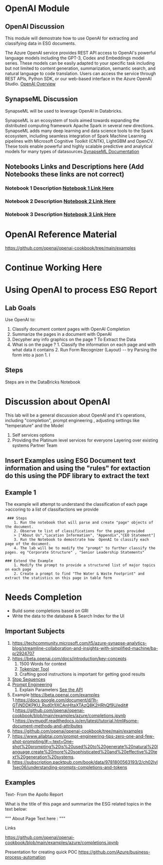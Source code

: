 # OpenAI Module

## OpenAI Discussion
This module will demostrate how to use OpenAI for extracting and classifying data in ESG documents.

The Azure OpenAI service provides REST API access to OpenAI's powerful language models including the GPT-3, Codex and Embeddings model series. These models can be easily adapted to your specific task including but not limited to content generation, summarization, semantic search, and natural language to code translation. Users can access the service through REST APIs, Python SDK, or our web-based interface in the Azure OpenAI Studio. [OpenAI Overview](https://learn.microsoft.com/en-us/azure/cognitive-services/openai/overview)

## SynapseML Discussion
SynapseML will be used to leverage OpenAI in Databricks.

SynapseML is an ecosystem of tools aimed towards expanding the distributed computing framework Apache Spark in several new directions. SynapseML adds many deep learning and data science tools to the Spark ecosystem, including seamless integration of Spark Machine Learning pipelines with Microsoft Cognitive Toolkit (CNTK), LightGBM and OpenCV. These tools enable powerful and highly scalable predictive and analytical models for many types of datasources.[SynapseML Documentation](https://microsoft.github.io/SynapseML/)


## Notebooks Links and Descriptions here (Add Notebooks these links are not correct)
### Notebook 1 Description [Notebook 1 Link Here](../notebooks/notebook1.ipynb)
### Notebook 2 Description [Notebook 2 Link Here](../notebooks/notebook1.ipynb)
### Notebook 3 Description [Notebook 3 Link Here](../notebooks/notebook1.ipynb)

# OpenAI Reference Material

https://github.com/openai/openai-cookbook/tree/main/examples


# Continue Working Here
# Using OpenAI to process ESG Report


## Lab Goals
Use OpenAI to: 
1. Classify document content pages with OpenAI Completion
2. Summarize the pages in a document with OpenAI
3. Decypher any info graphics on the page ? To Extract the Data
4. What is on the page ?
            1. Classify the information on each page and with what data it contains
            2. Run Form Recognizer (Layout)
                -- try Parsing the form into a json
            1. I
               

## Steps
Steps are in the DataBricks Notebook 


# Discussion about OpenAI

This lab will be a general discussion about OpenAI and it's operations, including "completion", prompt engineering , adjusting settings like "temperature" and the Model

1) Self services options
2) Providing the Platinum level services for everyone
Layering over existing systems
Partner Team


## Insert Examples using ESG Document text information and using the "rules" for extaction do this using the PDF library to extract the text

## Example 1
    
The example will attempt to understand the classification of each page >accoring to a list of classifactions we provide

     ### Steps
        1. Run the notebook that will parse and create "page" objects of the document.
        2. Observe te list of classifications for the pages provided 
        > ["About Us","Location Information", "Appendix","CEO Statement"]
        3. Run the Notebook to demostrate how  OpenAI to classify each page of the document.
        4. The lab will be to modify the "prompt" to further classify the pages. eg "Corporate Structure" , "Senior Leadership Statements"
        
    ### Extend the Example
        1. Modify the prompt to provide a structured list of major topics on each page
        2. Create a prompt to find "The Water & Waste Footprint" and extract the statistics on this page in table form


# Needs Completion 
- Build some completions based on GRI
- Write the data to the database & Search Index for the UI




## Important Subjects
1. https://techcommunity.microsoft.com/t5/azure-synapse-analytics-blog/streamline-collaboration-and-insights-with-simplified-machine/ba-p/2924707
1. https://beta.openai.com/docs/introduction/key-concepts
    1. 1500 Words for context
    2. [Tokenizer Tool](https://beta.openai.com/tokenizer)
    3. Crafting good instructions is important for getting good results
1. [Stop Sequences](https://help.openai.com/en/articles/5072263-how-do-i-use-stop-sequences)
2. [Prompt Engineering](https://help.openai.com/en/articles/6654000-best-practices-for-prompt-engineering-with-openai-api)
    1. Explain Parameters [See the API](https://beta.openai.com/docs/api-reference/completions/create)
3. Example  https://beta.openai.com/examples
1.https://docs.google.com/document/d/1h-GTjNDDKPKU_Rsd0t1lXCAnHltaXTAzQ8K2HRhQf9U/edit#
1.https://github.com/openai/openai-cookbook/blob/main/examples/azure/completions.ipynb
1.https://pymupdf.readthedocs.io/en/latest/tutorial.html#some-document-methods-and-attributes
1. https://github.com/openai/openai-cookbook/tree/main/examples
1. https://www.allabtai.com/prompt-engineering-tips-zero-one-and-few-shot-prompting/#:~:text=One-shot%20prompting%20is%20used%20to%20generate%20natural%20language,create%20more%20sophisticated%20and%20effective%20text%20generation%20systems.
1. https://subscription.packtpub.com/book/data/9781800563193/2/ch02lvl1sec06/understanding-prompts-completions-and-tokens


## Examples
Text- From the Apollo Report

What is the title of this page and summarize the ESG related topics in the text below:

"""
About Page Text here :
"""

Links

https://github.com/openai/openai-cookbook/blob/main/examples/azure/completions.ipynb

Presentation for creating quick POC
https://github.com/Azure/business-process-automation


